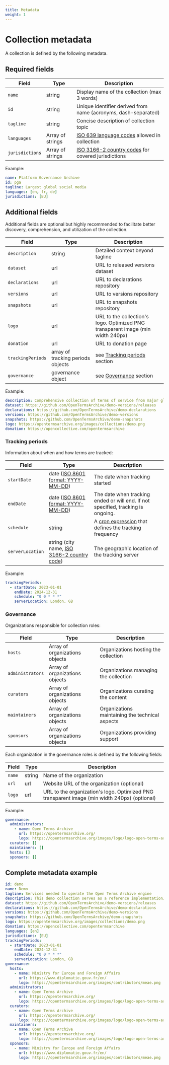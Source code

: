 ```yaml
---
title: Metadata
weight: 1
---
```


# Collection metadata

A collection is defined by the following metadata.

## Required fields

| Field | Type | Description |
|----------------|-----------------|---------------------------------------|
| `name` | string | Display name of the collection (max 3 words) |
| `id` | string | Unique identifier derived from name (acronyms, dash-separated) |
| `tagline` | string | Concise description of collection topic |
| `languages` | Array of strings| [ISO 639 language codes](https://en.wikipedia.org/wiki/ISO_639) allowed in collection |
| `jurisdictions`| Array of strings| [ISO 3166-2 country codes](https://en.wikipedia.org/wiki/ISO_3166-2) for covered jurisdictions |

Example:

```yaml
name: Platform Governance Archive
id: pga
tagline: Largest global social media
languages: [en, fr, de]
jurisdictions: [EU]
```

## Additional fields

Additional fields are optional but highly recommended to facilitate better discovery, comprehension, and utilization of the collection.

| Field | Type | Description |
|----------------|-----------------|---------------------------------------|
| `description` | string | Detailed context beyond tagline |
| `dataset` | url | URL to released versions dataset |
| `declarations` | url | URL to declarations repository |
| `versions` | url | URL to versions repository |
| `snapshots` | url | URL to snapshots repository |
| `logo` | url | URL to the collection's logo. Optimized PNG transparent image (min width 240px) |
| `donation` | url | URL to donation page |
| `trackingPeriods`| array of tracking periods objects | see [Tracking periods](#tracking-periods) section |
| `governance` | governance object | see [Governance](#governance) section |

Example:

```yaml
description: Comprehensive collection of terms of service from major global social media platforms.
dataset: https://github.com/OpenTermsArchive/demo-versions/releases
declarations: https://github.com/OpenTermsArchive/demo-declarations
versions: https://github.com/OpenTermsArchive/demo-versions
snapshots: https://github.com/OpenTermsArchive/demo-snapshots
logo: https://opentermsarchive.org/images/collections/demo.png
donation: https://opencollective.com/opentermsarchive
```

### Tracking periods

Information about when and how terms are tracked:

| Field | Type | Description |
|---------------|--------|--------------------------------------------|
| `startDate` | date ([ISO 8601 format: YYYY-MM-DD](https://en.wikipedia.org/wiki/ISO_8601)) | The date when tracking started |
| `endDate` | date ([ISO 8601 format: YYYY-MM-DD](https://en.wikipedia.org/wiki/ISO_8601)) | The date when tracking ended or will end. If not specified, tracking is ongoing. |
| `schedule` | string | A [cron expression](https://en.wikipedia.org/wiki/Cron#Cron_expression) that defines the tracking frequency |
| `serverLocation`| string (city name, [ISO 3166-2 country code](https://en.wikipedia.org/wiki/ISO_3166-2)) | The geographic location of the tracking server |

Example:

```yaml
trackingPeriods:
  - startDate: 2023-01-01
    endDate: 2024-12-31
    schedule: "0 0 * * *"
    serverLocation: London, GB
```

### Governance

Organizations responsible for collection roles:

| Field | Type | Description |
|---------------|-----------------|----------------------------------------|
| `hosts` | Array of organizations objects| Organizations hosting the collection |
| `administrators`| Array of organizations objects| Organizations managing the collection |
| `curators` | Array of organizations objects| Organizations curating the content |
| `maintainers` | Array of organizations objects| Organizations maintaining the technical aspects |
| `sponsors` | Array of organizations objects| Organizations providing support |

Each organization in the governance roles is defined by the following fields:

| Field | Type | Description |
|---------------|--------|-------------------------------------------|
| `name` | string | Name of the organization |
| `url` | url | Website URL of the organization (optional) |
| `logo` | url | URL to the organization's logo. Optimized PNG transparent image (min width 240px) (optional) |

Example:

```yaml
governance:
  administrators:
    - name: Open Terms Archive
      url: https://opentermsarchive.org/
      logo: https://opentermsarchive.org/images/logo/logo-open-terms-archive-black.png
  curators: []
  maintainers: []
  hosts: []
  sponsors: []
```

## Complete metadata example

```yaml
id: demo
name: Demo
tagline: Services needed to operate the Open Terms Archive engine
description: This demo collection serves as a reference implementation…
dataset: https://github.com/OpenTermsArchive/demo-versions/releases
declarations: https://github.com/OpenTermsArchive/demo-declarations
versions: https://github.com/OpenTermsArchive/demo-versions
snapshots: https://github.com/OpenTermsArchive/demo-snapshots
logo: https://opentermsarchive.org/images/collections/demo.png
donation: https://opencollective.com/opentermsarchive
languages: [en]
jurisdictions: [EU]
trackingPeriods:
  - startDate: 2023-01-01
    endDate: 2024-12-31
    schedule: "0 0 * * *"
    serverLocation: London, GB
governance:
  hosts: 
    - name: Ministry for Europe and Foreign Affairs
      url: https://www.diplomatie.gouv.fr/en/
      logo: https://opentermsarchive.org/images/contributors/meae.png
  administrators:
    - name: Open Terms Archive
      url: https://opentermsarchive.org/
      logo: https://opentermsarchive.org/images/logo/logo-open-terms-archive-black.png
  curators:
    - name: Open Terms Archive
      url: https://opentermsarchive.org/
      logo: https://opentermsarchive.org/images/logo/logo-open-terms-archive-black.png
  maintainers:
    - name: Open Terms Archive
      url: https://opentermsarchive.org/
      logo: https://opentermsarchive.org/images/logo/logo-open-terms-archive-black.png
  sponsors: 
    - name: Ministry for Europe and Foreign Affairs
      url: https://www.diplomatie.gouv.fr/en/
      logo: https://opentermsarchive.org/images/contributors/meae.png
```
